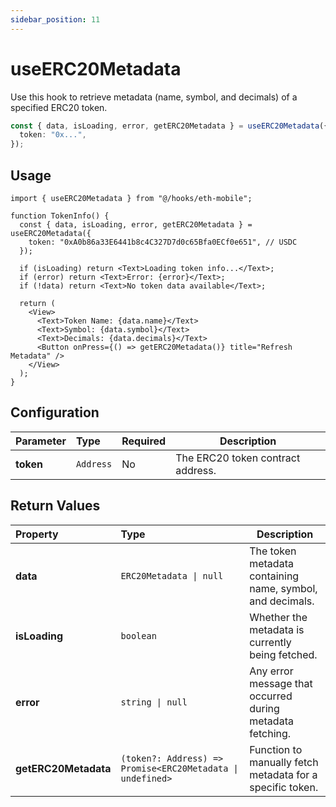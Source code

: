 ```yaml
---
sidebar_position: 11
---
```


# useERC20Metadata

Use this hook to retrieve metadata (name, symbol, and decimals) of a specified ERC20 token.

```ts
const { data, isLoading, error, getERC20Metadata } = useERC20Metadata({
  token: "0x...",
});
```

## Usage

```tsx
import { useERC20Metadata } from "@/hooks/eth-mobile";

function TokenInfo() {
  const { data, isLoading, error, getERC20Metadata } = useERC20Metadata({
    token: "0xA0b86a33E6441b8c4C327D7d0c65Bfa0ECf0e651", // USDC
  });

  if (isLoading) return <Text>Loading token info...</Text>;
  if (error) return <Text>Error: {error}</Text>;
  if (!data) return <Text>No token data available</Text>;

  return (
    <View>
      <Text>Token Name: {data.name}</Text>
      <Text>Symbol: {data.symbol}</Text>
      <Text>Decimals: {data.decimals}</Text>
      <Button onPress={() => getERC20Metadata()} title="Refresh Metadata" />
    </View>
  );
}
```

## Configuration

| Parameter | Type      | Required | Description                       |
| :-------- | :-------- | :------- | --------------------------------- |
| **token** | `Address` | No       | The ERC20 token contract address. |

## Return Values

| Property             | Type                                                       | Description                                               |
| :------------------- | :--------------------------------------------------------- | --------------------------------------------------------- |
| **data**             | `ERC20Metadata \| null`                                    | The token metadata containing name, symbol, and decimals. |
| **isLoading**        | `boolean`                                                  | Whether the metadata is currently being fetched.          |
| **error**            | `string \| null`                                           | Any error message that occurred during metadata fetching. |
| **getERC20Metadata** | `(token?: Address) => Promise<ERC20Metadata \| undefined>` | Function to manually fetch metadata for a specific token. |
